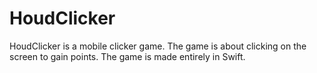 # HoudClicker

HoudClicker is a mobile clicker game. The game is about clicking on the screen to gain points. The game is made entirely in Swift.

